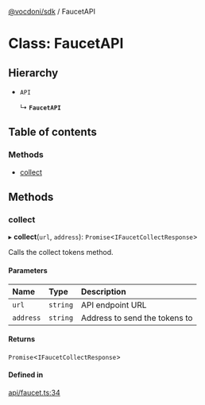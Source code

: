 [@vocdoni/sdk](/sdk) / FaucetAPI

# Class: FaucetAPI

## Hierarchy

- `API`

  ↳ **`FaucetAPI`**

## Table of contents

### Methods

- [collect](FaucetAPI#collect)

## Methods

### collect

▸ **collect**(`url`, `address`): `Promise`\<`IFaucetCollectResponse`\>

Calls the collect tokens method.

#### Parameters

| Name | Type | Description |
| :------ | :------ | :------ |
| `url` | `string` | API endpoint URL |
| `address` | `string` | Address to send the tokens to |

#### Returns

`Promise`\<`IFaucetCollectResponse`\>

#### Defined in

[api/faucet.ts:34](https://github.com/vocdoni/vocdoni-sdk/blob/ee6390524b82e6ef535da03c0e3bb826e450e622/src/api/faucet.ts#L34)
